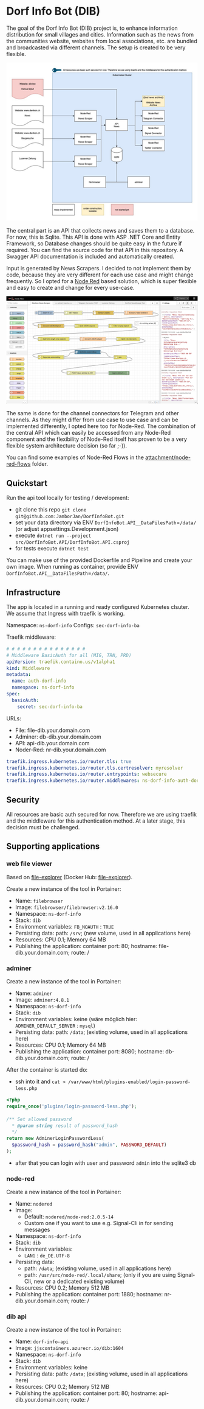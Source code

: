 # Dorf Info Bot (DIB)

The goal of the Dorf Info Bot (DIB) project is, to enhance information distribution for small villages and cities. Information such as the news from the communities website, websites from local associations, etc. are bundled and broadcasted via different channels. The setup is created to be very flexible.

![DIB](attachments/dib-architecture.jpg)

The central part is an API that collects news and saves them to a database. For now, this is Sqlite. This API is done with ASP .NET Core and Entity Framework, so Database changes should be quite easy in the future if required. You can find the source code for that API in this repository. A Swagger API documentation is included and automatically created.

Input is generated by News Scrapers. I decided to not implement them by code, because they are very different for each use case and might change frequently. So I opted for a [Node Red](https://nodered.org/) based solution, which is super flexible and easy to create and change for every use-case.

![DIB](attachments/dib-node-red-example.jpg)

The same is done for the channel connectors for Telegram and other channels. As they might differ from use case to use case and can be implemented differently, I opted here too for Node-Red. The combination of the central API which can easily be accessed from any Node-Red component and the flexibility of Node-Red itself has proven to be a very flexible system architecture decision (so far ;-)).

You can find some examples of Node-Red Flows in the [attachment/node-red-flows](attachment/node-red-flows) folder.

## Quickstart

Run the api tool locally for testing / development:

- git clone this repo `git clone git@github.com:JamborJan/DorfInfoBot.git`
- set your data directory via ENV `DorfInfoBot.API__DataFilesPath`=`/data/` (or adjust appsettings.Development.json)
- execute `dotnet run --project src/DorfInfoBot.API/DorfInfoBot.API.csproj`
- for tests execute `dotnet test`

You can make use of the provided Dockerfile and Pipeline and create your own image. When running as container, provide ENV `DorfInfoBot.API__DataFilesPath`=`/data/`.

## Infrastructure

The app is located in a running and ready configured Kubernetes clsuter. We assume that Ingress with traefik is working.

Namespace: `ns-dorf-info`
Configs: `sec-dorf-info-ba`

Traefik middleware:

```yaml
# # # # # # # # # # # # # # #
# Middleware BasicAuth for all (MIG, TRN, PRD)
apiVersion: traefik.containo.us/v1alpha1
kind: Middleware
metadata:
  name: auth-dorf-info
  namespace: ns-dorf-info
spec:
  basicAuth:
    secret: sec-dorf-info-ba
```

URLs:

- File: file-dib.your.domain.com
- Adminer: db-dib.your.domain.com
- API: api-dib.your.domain.com
- Noder-Red: nr-dib.your.domain.com

```yaml
traefik.ingress.kubernetes.io/router.tls: true
traefik.ingress.kubernetes.io/router.tls.certresolver: myresolver
traefik.ingress.kubernetes.io/router.entrypoints: websecure
traefik.ingress.kubernetes.io/router.middlewares: ns-dorf-info-auth-dorf-info@kubernetescrd
```

## Security

All resources are basic auth secured for now. Therefore we are using traefik and the middleware for this authentication method. At a later stage, this decision must be challenged.

## Supporting applications

### web file viewer

Based on [file-explorer](https://github.com/adrientoub/file-explorer) (Docker Hub: [file-explorer](https://hub.docker.com/search?q=fileexplorer&type=image)).

Create a new instance of the tool in Portainer:

- Name: `filebrowser`
- Image: `filebrowser/filebrowser:v2.16.0`
- Namespace: `ns-dorf-info`
- Stack: `dib`
- Environment variables: `FB_NOAUTH` : `TRUE`
- Persisting data: path: `/srv`; (new volume, used in all applications here)
- Resources: CPU 0.1; Memory 64 MB
- Publishing the application: container port: 80; hostname: file-dib.your.domain.com; route: /

### adminer

Create a new instance of the tool in Portainer:

- Name: `adminer`
- Image: `adminer:4.8.1`
- Namespace: `ns-dorf-info`
- Stack: `dib`
- Environment variables: keine (wäre möglich hier: `ADMINER_DEFAULT_SERVER` : `mysql`)
- Persisting data: path: `/data`; (existing volume, used in all applications here)
- Resources: CPU 0.1; Memory 64 MB
- Publishing the application: container port: 8080; hostname: db-dib.your.domain.com; route: /

After the container is started do:

- ssh into it and `cat > /var/www/html/plugins-enabled/login-password-less.php`

```php
<?php
require_once('plugins/login-password-less.php');

/** Set allowed password
  * @param string result of password_hash
  */
return new AdminerLoginPasswordLess(
  $password_hash = password_hash("admin", PASSWORD_DEFAULT)
);
```

- after that you can login with user and password `admin` into the sqlite3 db

### node-red

Create a new instance of the tool in Portainer:

- Name: `nodered`
- Image:
  - Default: `nodered/node-red:2.0.5-14`
  - Custom one if you want to use e.g. Signal-Cli in for sending messages
- Namespace: `ns-dorf-info`
- Stack: `dib`
- Environment variables:
  - `LANG` : `de_DE.UTF-8`
- Persisting data: 
  - path: `/data`; (existing volume, used in all applications here)
  - path: `/usr/src/node-red/.local/share`; (only if you are using Signal-Cli, new or a dedicated existing volume)
- Resources: CPU 0.2; Memory 512 MB
- Publishing the application: container port: 1880; hostname: nr-dib.your.domain.com; route: /

### dib api

Create a new instance of the tool in Portainer:

- Name: `dorf-info-api`
- Image: `jjscontainers.azurecr.io/dib:1604`
- Namespace: `ns-dorf-info`
- Stack: `dib`
- Environment variables: keine
- Persisting data: path: `/data`; (existing volume, used in all applications here)
- Resources: CPU 0.2; Memory 512 MB
- Publishing the application: container port: 80; hostname: api-dib.your.domain.com; route: /
